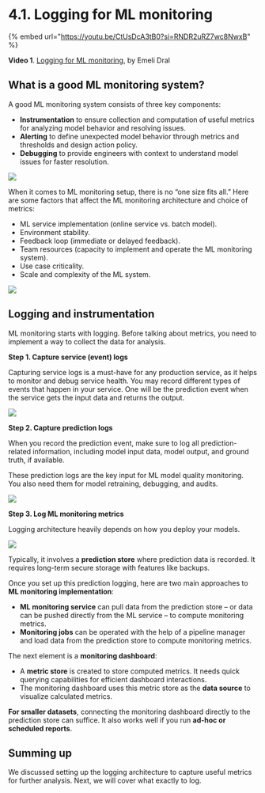 # 4.1. Logging for ML monitoring

{% embed url="https://youtu.be/CtUsDcA3tB0?si=RNDR2uRZ7wc8NwxB" %}

**Video 1**. [Logging for ML monitoring](https://youtu.be/CtUsDcA3tB0?si=RNDR2uRZ7wc8NwxB), by Emeli Dral

## What is a good ML monitoring system?
A good ML monitoring system consists of three key components:
* **Instrumentation** to ensure collection and computation of useful metrics for analyzing model behavior and resolving issues.
* **Alerting** to define unexpected model behavior through metrics and thresholds and design action policy.
* **Debugging** to provide engineers with context to understand model issues for faster resolution.

![](<../../../images/2023110\_course\_module4\_fin.004-min.png>)

When it comes to ML monitoring setup, there is no “one size fits all.” Here are some factors that affect the ML monitoring architecture and choice of metrics:
* ML service implementation (online service vs. batch model).
* Environment stability.
* Feedback loop (immediate or delayed feedback).
* Team resources (capacity to implement and operate the ML monitoring system).
* Use case criticality.
* Scale and complexity of the ML system.

![](<../../../images/2023110\_course\_module4\_fin.005-min.png>)

## Logging and instrumentation

ML monitoring starts with logging. Before talking about metrics, you need to implement a way to collect the data for analysis. 

**Step 1. Capture service (event) logs**

Capturing service logs is a must-have for any production service, as it helps to monitor and debug service health. You may record different types of events that happen in your service. One will be the prediction event when the service gets the input data and returns the output. 

![](<../../../images/2023110\_course\_module4\_fin.008-min.png>)

**Step 2. Capture prediction logs**

When you record the prediction event, make sure to log all prediction-related information, including model input data, model output, and ground truth, if available. 

These prediction logs are the key input for ML model quality monitoring. You also need them for model retraining, debugging, and audits.

![](<../../../images/2023110\_course\_module4\_fin.009-min.png>)

**Step 3. Log ML monitoring metrics**

Logging architecture heavily depends on how you deploy your models.

![](<../../../images/2023110\_course\_module4\_fin.012-min.png>)

Typically, it involves a **prediction store** where prediction data is recorded. It requires long-term secure storage with features like backups.

Once you set up this prediction logging, here are two main approaches to **ML monitoring implementation**:
* **ML monitoring service** can pull data from the prediction store – or data can be pushed directly from the ML service – to compute monitoring metrics. 
* **Monitoring jobs** can be operated with the help of a pipeline manager and load data from the prediction store to compute monitoring metrics.

The next element is a **monitoring dashboard**:
* A **metric store** is created to store computed metrics. It needs quick querying capabilities for efficient dashboard interactions.
* The monitoring dashboard uses this metric store as the **data source** to visualize calculated metrics.

**For smaller datasets**, connecting the monitoring dashboard directly to the prediction store can suffice. It also works well if you run **ad-hoc or scheduled reports**.

## Summing up
We discussed setting up the logging architecture to capture useful metrics for further analysis. Next, we will cover what exactly to log.
